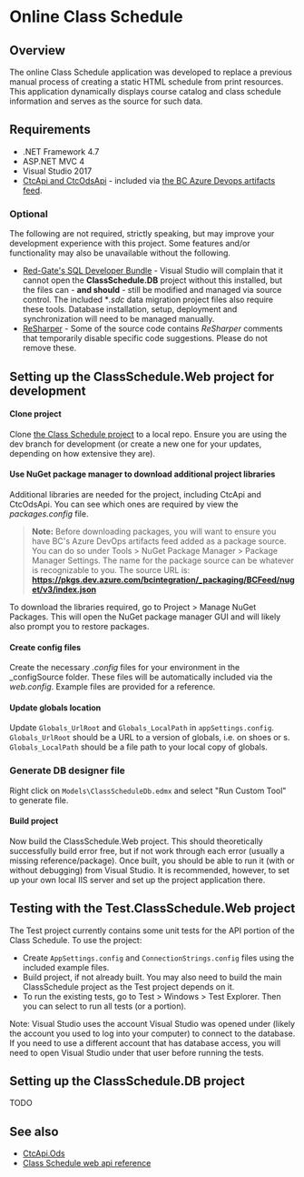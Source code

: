 Online Class Schedule
=====================

## Overview

The online Class Schedule application was developed to replace a previous manual process of creating a static HTML schedule from print resources. This application dynamically displays course catalog and class schedule information and serves as the source for such data.

## Requirements

+ .NET Framework 4.7
+ ASP.NET MVC 4
+ Visual Studio 2017
+ [CtcApi and CtcOdsApi](https://github.com/BellevueCollege/CtcApi) - included via [the BC Azure Devops artifacts feed](https://pkgs.dev.azure.com/bcintegration/_packaging/BCFeed/nuget/v3/index.json).

### Optional

The following are not required, strictly speaking, but may improve your development experience with this project. Some features and/or functionality may also be unavailable without the following.

+ [Red-Gate's SQL Developer Bundle](https://www.red-gate.com/products/sql-development/sql-developer-bundle/) - Visual Studio will complain that it cannot open the **ClassSchedule.DB** project without this installed, but the files can - **and should** - still be modified and managed via source control. The included **.sdc* data migration project files also require these tools. Database installation, setup, deployment and synchronization will need to be managed manually.
+ [ReSharper](https://www.jetbrains.com/resharper/) - Some of the source code contains *ReSharper* comments that temporarily disable specific code suggestions. Please do not remove these.

## Setting up the ClassSchedule.Web project for development

#### Clone project

Clone [the Class Schedule project](https://github.com/BellevueCollege/ClassSchedule) to a local repo. Ensure you are using the dev branch for development (or create a new one for your updates, depending on how extensive they are).

#### Use NuGet package manager to download additional project libraries 

Additional libraries are needed for the project, including CtcApi and CtcOdsApi. You can see which ones are required by view the _packages.config_ file. 

> **Note:** Before downloading packages, you will want to ensure you have BC's Azure DevOps artifacts feed added as a package source. You can do so under Tools > NuGet Package Manager > Package Manager Settings. The name for the package source can be whatever is recognizable to you. The source URL is: **https://pkgs.dev.azure.com/bcintegration/_packaging/BCFeed/nuget/v3/index.json**

To download the libraries required, go to Project > Manage NuGet Packages. This will open the NuGet package manager GUI and will likely also prompt you to restore packages.

#### Create config files 
Create the necessary *.config* files for your environment in the _configSource folder. These files will be automatically included via the *web.config*. Example files are provided for a reference.

#### Update globals location
Update `Globals_UrlRoot` and `Globals_LocalPath` in `appSettings.config`. `Globals_UrlRoot` should be a URL to a version of globals, i.e. on shoes or s. `Globals_LocalPath` should be a file path to your local copy of globals.

### Generate DB designer file
Right click on `Models\ClassScheduleDb.edmx` and select "Run Custom Tool" to generate file.

#### Build project

Now build the ClassSchedule.Web project. This should theoretically successfully build error free, but if not work through each error (usually a missing reference/package). Once built, you should be able to run it (with or without debugging) from Visual Studio.  It is recommended, however, to set up your own local IIS server and set up the project application there.

## Testing with the Test.ClassSchedule.Web project

The Test project currently contains some unit tests for the API portion of the Class Schedule. To use the project:

 - Create `AppSettings.config` and `ConnectionStrings.config` files using the included example files.
 - Build project, if not already built. You may also need to build the main ClassSchedule project as the Test project depends on it.
 - To run the existing tests, go to Test > Windows > Test Explorer. Then you can select to run all tests (or a portion).

Note: Visual Studio uses the account Visual Studio was opened under (likely the account you used to log into your computer) to connect to the database. If you need to use a different account that has database access, you will need to open Visual Studio under that user before running the tests.

## Setting up the ClassSchedule.DB project

TODO
## See also

+ [CtcApi.Ods](https://github.com/BellevueCollege/CtcApi/wiki#what-is-it)
+ [Class Schedule web api reference](https://github.com/BellevueCollege/ClassSchedule/wiki/Class-schedule-web-api-reference)
